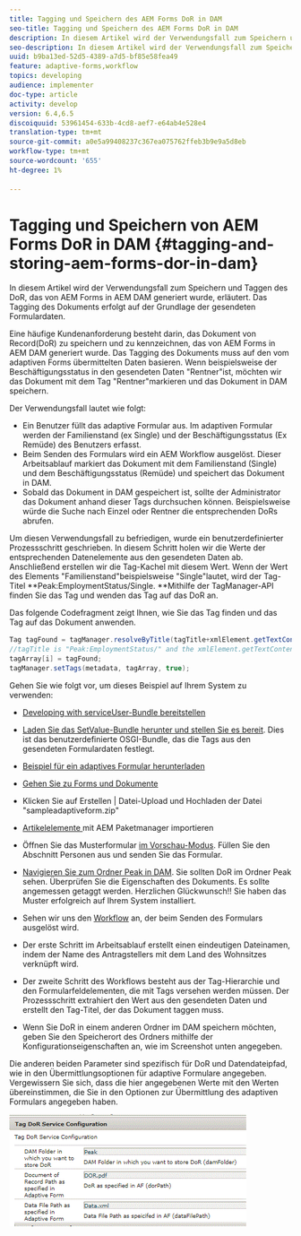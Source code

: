 ```yaml
---
title: Tagging und Speichern des AEM Forms DoR in DAM
seo-title: Tagging und Speichern des AEM Forms DoR in DAM
description: In diesem Artikel wird der Verwendungsfall zum Speichern und Taggen des DoR, das von AEM Forms in AEM DAM generiert wurde, erläutert. Das Tagging des Dokuments erfolgt auf der Grundlage der gesendeten Formulardaten.
seo-description: In diesem Artikel wird der Verwendungsfall zum Speichern und Taggen des DoR, das von AEM Forms in AEM DAM generiert wurde, erläutert. Das Tagging des Dokuments erfolgt auf der Grundlage der gesendeten Formulardaten.
uuid: b9ba13ed-52d5-4389-a7d5-bf85e58fea49
feature: adaptive-forms,workflow
topics: developing
audience: implementer
doc-type: article
activity: develop
version: 6.4,6.5
discoiquuid: 53961454-633b-4cd8-aef7-e64ab4e528e4
translation-type: tm+mt
source-git-commit: a0e5a99408237c367ea075762ffeb3b9e9a5d8eb
workflow-type: tm+mt
source-wordcount: '655'
ht-degree: 1%

---
```



# Tagging und Speichern von AEM Forms DoR in DAM {#tagging-and-storing-aem-forms-dor-in-dam}

In diesem Artikel wird der Verwendungsfall zum Speichern und Taggen des DoR, das von AEM Forms in AEM DAM generiert wurde, erläutert. Das Tagging des Dokuments erfolgt auf der Grundlage der gesendeten Formulardaten.

Eine häufige Kundenanforderung besteht darin, das Dokument von Record(DoR) zu speichern und zu kennzeichnen, das von AEM Forms in AEM DAM generiert wurde. Das Tagging des Dokuments muss auf den vom adaptiven Forms übermittelten Daten basieren. Wenn beispielsweise der Beschäftigungsstatus in den gesendeten Daten &quot;Rentner&quot;ist, möchten wir das Dokument mit dem Tag &quot;Rentner&quot;markieren und das Dokument in DAM speichern.

Der Verwendungsfall lautet wie folgt:

* Ein Benutzer füllt das adaptive Formular aus. Im adaptiven Formular werden der Familienstand (ex Single) und der Beschäftigungsstatus (Ex Remüde) des Benutzers erfasst.
* Beim Senden des Formulars wird ein AEM Workflow ausgelöst. Dieser Arbeitsablauf markiert das Dokument mit dem Familienstand (Single) und dem Beschäftigungsstatus (Remüde) und speichert das Dokument in DAM.
* Sobald das Dokument in DAM gespeichert ist, sollte der Administrator das Dokument anhand dieser Tags durchsuchen können. Beispielsweise würde die Suche nach Einzel oder Rentner die entsprechenden DoRs abrufen.

Um diesen Verwendungsfall zu befriedigen, wurde ein benutzerdefinierter Prozessschritt geschrieben. In diesem Schritt holen wir die Werte der entsprechenden Datenelemente aus den gesendeten Daten ab. Anschließend erstellen wir die Tag-Kachel mit diesem Wert. Wenn der Wert des Elements &quot;Familienstand&quot;beispielsweise &quot;Single&quot;lautet, wird der Tag-Titel **Peak:EmploymentStatus/Single. **Mithilfe der TagManager-API finden Sie das Tag und wenden das Tag auf das DoR an.

Das folgende Codefragment zeigt Ihnen, wie Sie das Tag finden und das Tag auf das Dokument anwenden.

```java
Tag tagFound = tagManager.resolveByTitle(tagTitle+xmlElement.getTextContent());
//tagTitle is "Peak:EmploymentStatus/" and the xmlElement.getTextContent() will return the value Single. So the tag title becomes Peak:EmploymentStatus/Single. Once the tag is found we put the tag in array and apply the tags to the resource as shown below
tagArray[i] = tagFound;
tagManager.setTags(metadata, tagArray, true);
```

Gehen Sie wie folgt vor, um dieses Beispiel auf Ihrem System zu verwenden:
* [Developing with serviceUser-Bundle bereitstellen](/help/forms/assets/common-osgi-bundles/DevelopingWithServiceUser.jar)

* [Laden Sie das SetValue-Bundle herunter und stellen Sie es bereit](/help/forms/assets/common-osgi-bundles/SetValueApp.core-1.0-SNAPSHOT.jar). Dies ist das benutzerdefinierte OSGI-Bundle, das die Tags aus den gesendeten Formulardaten festlegt.

* [Beispiel für ein adaptives Formular herunterladen](assets/tag-and-store-in-dam-assets.zip)

* [Gehen Sie zu Forms und Dokumente](http://localhost:4502/aem/forms.html/content/dam/formsanddocuments)

* Klicken Sie auf Erstellen | Datei-Upload und Hochladen der Datei &quot;sampleadaptiveform.zip&quot;

* [Artikelelemente ](assets/tag-and-store-in-dam-assets.zip) mit AEM Paketmanager importieren
* Öffnen Sie das Musterformular [im Vorschau-Modus](http://localhost:4502/content/dam/formsanddocuments/summit/peakform/jcr:content?wcmmode=disabled). Füllen Sie den Abschnitt Personen aus und senden Sie das Formular.
* [Navigieren Sie zum Ordner Peak in DAM](http://localhost:4502/assets.html/content/dam/Peak). Sie sollten DoR im Ordner Peak sehen. Überprüfen Sie die Eigenschaften des Dokuments. Es sollte angemessen getaggt werden.
Herzlichen Glückwunsch!! Sie haben das Muster erfolgreich auf Ihrem System installiert.

* Sehen wir uns den [Workflow](http://localhost:4502/editor.html/conf/global/settings/workflow/models/TagAndStoreDoRinDAM.html) an, der beim Senden des Formulars ausgelöst wird.
* Der erste Schritt im Arbeitsablauf erstellt einen eindeutigen Dateinamen, indem der Name des Antragstellers mit dem Land des Wohnsitzes verknüpft wird.
* Der zweite Schritt des Workflows besteht aus der Tag-Hierarchie und den Formularfeldelementen, die mit Tags versehen werden müssen. Der Prozessschritt extrahiert den Wert aus den gesendeten Daten und erstellt den Tag-Titel, der das Dokument taggen muss.
* Wenn Sie DoR in einem anderen Ordner im DAM speichern möchten, geben Sie den Speicherort des Ordners mithilfe der Konfigurationseigenschaften an, wie im Screenshot unten angegeben.

Die anderen beiden Parameter sind spezifisch für DoR und Datendateipfad, wie in den Übermittlungsoptionen für adaptive Formulare angegeben. Vergewissern Sie sich, dass die hier angegebenen Werte mit den Werten übereinstimmen, die Sie in den Optionen zur Übermittlung des adaptiven Formulars angegeben haben.

![Tag Dor](assets/tag_dor_service_configuration.gif)

